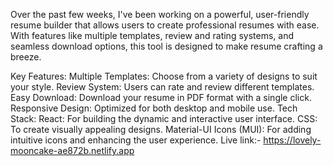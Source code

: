 Over the past few weeks, I've been working on a powerful, user-friendly resume builder that allows users to create professional resumes with ease. With features like multiple templates, review and rating systems, and seamless download options, this tool is designed to make resume crafting a breeze.

Key Features:
Multiple Templates: Choose from a variety of designs to suit your style.
Review System: Users can rate and review different templates.
Easy Download: Download your resume in PDF format with a single click.
Responsive Design: Optimized for both desktop and mobile use.
Tech Stack:
React: For building the dynamic and interactive user interface.
CSS: To create visually appealing designs.
Material-UI Icons (MUI): For adding intuitive icons and enhancing the user experience.
Live link:- https://lovely-mooncake-ae872b.netlify.app
